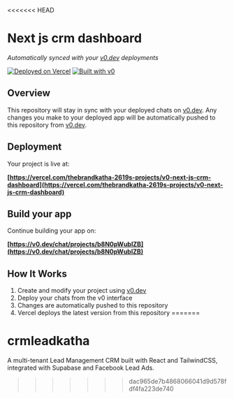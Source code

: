 <<<<<<< HEAD
# Next js crm dashboard

*Automatically synced with your [v0.dev](https://v0.dev) deployments*

[![Deployed on Vercel](https://img.shields.io/badge/Deployed%20on-Vercel-black?style=for-the-badge&logo=vercel)](https://vercel.com/thebrandkatha-2619s-projects/v0-next-js-crm-dashboard)
[![Built with v0](https://img.shields.io/badge/Built%20with-v0.dev-black?style=for-the-badge)](https://v0.dev/chat/projects/b8N0pWublZB)

## Overview

This repository will stay in sync with your deployed chats on [v0.dev](https://v0.dev).
Any changes you make to your deployed app will be automatically pushed to this repository from [v0.dev](https://v0.dev).

## Deployment

Your project is live at:

**[https://vercel.com/thebrandkatha-2619s-projects/v0-next-js-crm-dashboard](https://vercel.com/thebrandkatha-2619s-projects/v0-next-js-crm-dashboard)**

## Build your app

Continue building your app on:

**[https://v0.dev/chat/projects/b8N0pWublZB](https://v0.dev/chat/projects/b8N0pWublZB)**

## How It Works

1. Create and modify your project using [v0.dev](https://v0.dev)
2. Deploy your chats from the v0 interface
3. Changes are automatically pushed to this repository
4. Vercel deploys the latest version from this repository
=======
# crmleadkatha
A multi-tenant Lead Management CRM built with React and TailwindCSS, integrated with Supabase and Facebook Lead Ads.
>>>>>>> dac965de7b4868066041d9d578fdf4fa223de740
